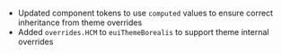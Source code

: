 - Updated component tokens to use `computed` values to ensure correct inheritance from theme overrides
- Added `overrides.HCM` to `euiThemeBorealis` to support theme internal overrides

